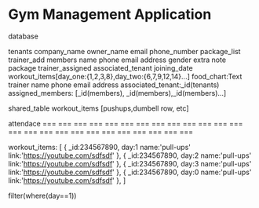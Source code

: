 # Gym Management Application
database

tenants
    company_name
    owner_name
    email
    phone_number
    package_list
    trainer_add
members
    name
    phone
    email
    address
    gender
    extra note
    package
    trainer_assigned
    associated_tenant
    joining_date
    workout_items[day_one:{1,2,3,8},day_two:{6,7,9,12,14}...]
    food_chart:Text
trainer
    name
    phone
    email
    address
    associated_tenant:_id(tenants)
    assigned_members: [_id(members), _id(members),_id(members)...]

shared_table
    workout_items [pushups,dumbell row, etc]


attendace
=== === === === === === === === === === === === === === === === === === === === === === === === ===


workout_items: [
    {
        _id:234567890,
        day:1
        name:'pull-ups'
        link:'https://youtube.com/sdfsdf'
    },
    {
        _id:234567890,
        day:2
        name:'pull-ups'
        link:'https://youtube.com/sdfsdf'
    },
    {
        _id:234567890,
        day:3
        name:'pull-ups'
        link:'https://youtube.com/sdfsdf'
    },
    {
        _id:234567890,
        day:0
        name:'pull-ups'
        link:'https://youtube.com/sdfsdf'
    },
]

filter(where(day==1))